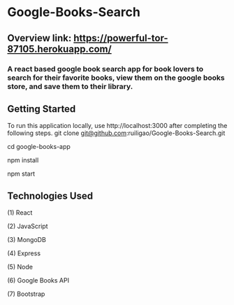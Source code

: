 # Google-Books-Search               
## Overview                           link: https://powerful-tor-87105.herokuapp.com/ 
### A react based google book search app for book lovers to search for their favorite books, view them on the google books store, and save them to their library.
## Getting Started
To run this application locally, use http://localhost:3000 after completing the following steps.
  git clone git@github.com:ruiligao/Google-Books-Search.git
  
  cd google-books-app
  
  npm install
  
  npm start
  
## Technologies Used
  (1) React
  
  (2) JavaScript
  
  (3) MongoDB
  
  (4) Express
  
  (5) Node
  
  (6) Google Books API
  
  (7) Bootstrap
